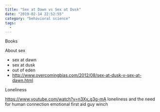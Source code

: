 ```yaml
---
title: "Sex at Dawn vs Sex at Dusk"
date: "2019-02-14 22:52:55"
category: "behavioral science"
tags:
  - 
---
```


Books

About sex

- sex at dawn
- sex at dusk
- out of eden
- http://www.overcomingbias.com/2012/08/sex-at-dusk-v-sex-at-dawn.html


Loneliness

https://www.youtube.com/watch?v=n3Xv_g3g-mA
loneliness and the need for human connection
emotional first aid guy winch